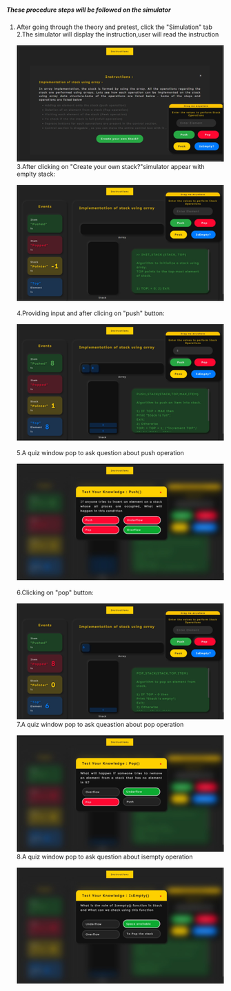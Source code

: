 ##### These procedure steps will be followed on the simulator <br>
1. After going through the theory and pretest, click the "Simulation" tab <br>
2.The simulator will display the instruction,user will read the instruction <br><br>
<img src="images/instruction.jpeg"><br>
3.After clicking on "Create your own stack?"simulator appear with emplty stack:<br> <br>
<img src="images/idle.jpeg"><br><br>
4.Providing input and after clicing on "push" button:<br> <br>
<img src="images/push.jpeg"><br><br>
5.A quiz window pop to ask question about push operation <br> <br>
<img src="images/popup.jpeg"><br><br>
6.Clicking on "pop" button: <br> <br>
<img src="images/pop.jpeg"><br>
7.A quiz window pop to ask queastion about pop operation<br><br>
<img src="images/popup2.jpeg"><br>
8.A quiz window pop to ask question about isempty operation <br> <br>
<img src="images/popup3.jpeg"><br>



